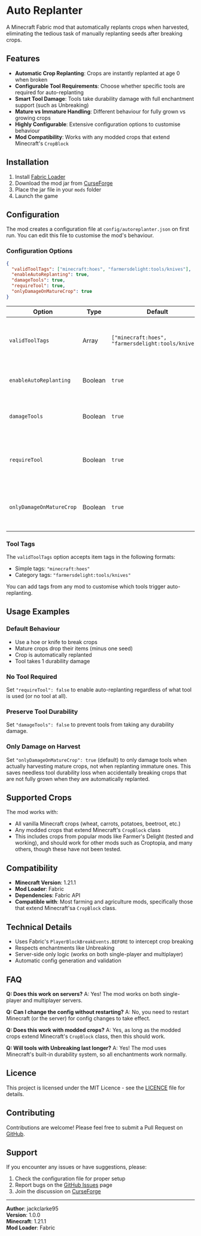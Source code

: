 # Auto Replanter

A Minecraft Fabric mod that automatically replants crops when harvested, eliminating the tedious task of manually replanting seeds after breaking crops.

## Features

- **Automatic Crop Replanting**: Crops are instantly replanted at age 0 when broken
- **Configurable Tool Requirements**: Choose whether specific tools are required for auto-replanting
- **Smart Tool Damage**: Tools take durability damage with full enchantment support (such as Unbreaking)
- **Mature vs Immature Handling**: Different behaviour for fully grown vs growing crops
- **Highly Configurable**: Extensive configuration options to customise behaviour
- **Mod Compatibility**: Works with any modded crops that extend Minecraft's `CropBlock`

## Installation

1. Install [Fabric Loader](https://fabricmc.net/use/)
2. Download the mod jar from [CurseForge](your-curseforge-link-here)
3. Place the jar file in your `mods` folder
4. Launch the game

## Configuration

The mod creates a configuration file at `config/autoreplanter.json` on first run. You can edit this file to customise the mod's behaviour.

### Configuration Options

```json
{
  "validToolTags": ["minecraft:hoes", "farmersdelight:tools/knives"],
  "enableAutoReplanting": true,
  "damageTools": true,
  "requireTool": true,
  "onlyDamageOnMatureCrop": true
}
```

| Option | Type | Default | Description |
|--------|------|---------|-------------|
| `validToolTags` | Array | `["minecraft:hoes", "farmersdelight:tools/knives"]` | List of item tags that are considered valid tools for auto-replanting |
| `enableAutoReplanting` | Boolean | `true` | Master switch to enable/disable the mod |
| `damageTools` | Boolean | `true` | Whether tools should take durability damage when used |
| `requireTool` | Boolean | `true` | Whether a valid tool is required for auto-replanting to occur |
| `onlyDamageOnMatureCrop` | Boolean | `true` | Whether tools should only take damage when harvesting mature crops |

### Tool Tags

The `validToolTags` option accepts item tags in the following formats:

- Simple tags: `"minecraft:hoes"`
- Category tags: `"farmersdelight:tools/knives"`

You can add tags from any mod to customise which tools trigger auto-replanting.

## Usage Examples

### Default Behaviour

- Use a hoe or knife to break crops
- Mature crops drop their items (minus one seed)
- Crop is automatically replanted
- Tool takes 1 durability damage

### No Tool Required

Set `"requireTool": false` to enable auto-replanting regardless of what tool is used (or no tool at all).

### Preserve Tool Durability

Set `"damageTools": false` to prevent tools from taking any durability damage.

### Only Damage on Harvest

Set `"onlyDamageOnMatureCrop": true` (default) to only damage tools when actually harvesting mature crops, not when replanting immature ones. This saves needless tool durability loss when accidentally breaking crops that are not fully grown when they are automatically replanted.

## Supported Crops

The mod works with:

- All vanilla Minecraft crops (wheat, carrots, potatoes, beetroot, etc.)
- Any modded crops that extend Minecraft's `CropBlock` class
- This includes crops from popular mods like Farmer's Delight (tested and working), and should work for other mods such as Croptopia, and many others, though these have not been tested.

## Compatibility

- **Minecraft Version**: 1.21.1
- **Mod Loader**: Fabric
- **Dependencies**: Fabric API
- **Compatible with**: Most farming and agriculture mods, specifically those that extend Minecraft'sa `CropBlock` class.

## Technical Details

- Uses Fabric's `PlayerBlockBreakEvents.BEFORE` to intercept crop breaking
- Respects enchantments like Unbreaking
- Server-side only logic (works on both single-player and multiplayer)
- Automatic config generation and validation

## FAQ

**Q: Does this work on servers?**
A: Yes! The mod works on both single-player and multiplayer servers.

**Q: Can I change the config without restarting?**
A: No, you need to restart Minecraft (or the server) for config changes to take effect.

**Q: Does this work with modded crops?**
A: Yes, as long as the modded crops extend Minecraft's `CropBlock` class, then this should work.

**Q: Will tools with Unbreaking last longer?**
A: Yes! The mod uses Minecraft's built-in durability system, so all enchantments work normally.

## Licence

This project is licensed under the MIT Licence - see the [LICENCE](LICENSE) file for details.

## Contributing

Contributions are welcome! Please feel free to submit a Pull Request on [GitHub](your-github-link-here).

## Support

If you encounter any issues or have suggestions, please:

1. Check the configuration file for proper setup
2. Report bugs on the [GitHub Issues](your-github-link-here) page
3. Join the discussion on [CurseForge](your-curseforge-link-here)

---

**Author**: jackclarke95  
**Version**: 1.0.0  
**Minecraft**: 1.21.1  
**Mod Loader**: Fabric
